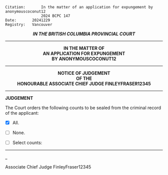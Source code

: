 	Citation:       In the matter of an application for expungement by anonymouscoconut12
                	2024 BCPC 147
	Date:		20241229
	Registry:	Vancouver

<p align="center"><b><i> IN THE BRITISH COLUMBIA PROVINCIAL COURT </b></i>

---

<p align="center"><b>
				IN THE MATTER OF
<br>		AN APPLICATION FOR EXPUNGEMENT 
<br>                            BY ANONYMOUSCOCONUT12
<br>				

---

<p align="center">		
				NOTICE OF JUDGEMENT
<br>				OF THE
<br>				HONOURABLE ASSOCIATE CHIEF JUDGE FINLEYFRASER12345
  
</b>
	
---

**JUDGEMENT**

The Court orders the following counts to be sealed from the criminal record of the applicant:
- [x] All.
- [ ] None.
- [ ] Select counts:

	
---

_
	
Associate Chief Judge FinleyFraser12345
